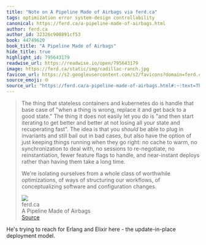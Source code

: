 ```yaml
---
title: "Note on A Pipeline Made of Airbags via ferd.ca"
tags: optimization error system-design controllability
canonical: https://ferd.ca/a-pipeline-made-of-airbags.html
author: ferd.ca
author_id: 32326c900891cf53
book: 44749620
book_title: "A Pipeline Made of Airbags"
hide_title: true
highlight_id: 795643179
readwise_url: https://readwise.io/open/795643179
image: https://ferd.ca/static/img/cadillac-ranch.jpg
favicon_url: https://s2.googleusercontent.com/s2/favicons?domain=ferd.ca
source_emoji: 🌐
source_url: "https://ferd.ca/a-pipeline-made-of-airbags.html#:~:text=The%20thing%20that,and%20configuration%20changes."
---
```


> The thing that stateless containers and kubernetes do is handle that base case of "when a thing is wrong, replace it and get back to a good state." The thing it does not easily let you do is "and then start iterating to get better and better at not losing all your state and recuperating fast". The idea is that you *should* be able to plug in invariants and still bail out in bad cases, but also have the option of just keeping things running when they go right: no cache to warm, no synchronization to deal with, no sessions to re-negotiate, no reinstantiation, fewer feature flags to handle, and near-instant deploys rather than having them take a long time.
> 
> We're isolating ourselves from a whole class of worthwhile optimizations, of ways of structuring our workflows, of conceptualizing software and configuration changes.
> <div class="quoteback-footer"><div class="quoteback-avatar"><img class="mini-favicon" src="https://s2.googleusercontent.com/s2/favicons?domain=ferd.ca"></div><div class="quoteback-metadata"><div class="metadata-inner"><span style="display:none">FROM:</span><div aria-label="ferd.ca" class="quoteback-author"> ferd.ca</div><div aria-label="A Pipeline Made of Airbags" class="quoteback-title"> A Pipeline Made of Airbags</div></div></div><div class="quoteback-backlink"><a target="_blank" aria-label="go to the full text of this quotation" rel="noopener" href="https://ferd.ca/a-pipeline-made-of-airbags.html#:~:text=The%20thing%20that,and%20configuration%20changes." class="quoteback-arrow"> Source</a></div></div>

He's trying to reach for Erlang and Elixir here - the update-in-place deployment model.